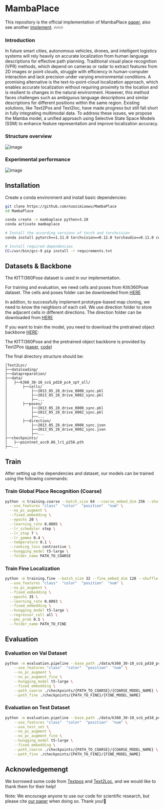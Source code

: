 # MambaPlace
This repository is the official implementation of MambaPlace [paper](https://arxiv.org/abs/2408.15740), also see another [implement](https://github.com/nuozimiaowu/MambaPlace/tree/main).  🔥🔥🔥

###  Introduction
  In future smart cities, autonomous vehicles, drones, and intelligent logistics systems will rely heavily on accurate localization from human language descriptions for effective path planning. Traditional visual place recognition (VPR) methods, which depend on cameras or radar to extract features from 2D images or point clouds, struggle with efficiency in human-computer interaction and lack precision under varying environmental conditions. A promising alternative is the text-to-point-cloud localization approach, which enables accurate localization without requiring proximity to the location and is resilient to changes in the natural environment. However, this method faces challenges such as ambiguous language descriptions and similar descriptions for different positions within the same region. Existing solutions, like Text2Pos and Text2loc, have made progress but still fall short in fully integrating multimodal data. To address these issues, we propose the Mamba model, a unified approach using Selective State Space Models (SSM) to enhance feature representation and improve localization accuracy.

###  Structure overview
![image](https://github.com/user-attachments/assets/b7949c7d-3481-4149-89b5-69ee873c9fac)

###  Experimental performance
![image](https://github.com/user-attachments/assets/e44eff5f-b26e-4b65-abf1-438e23c9f23e)

##  Installation
Create a conda environment and install basic dependencies:
```bash
git clone https://github.com/nuozimiaowu/MambaPlace
cd MambaPlace

conda create -n mambaplace python=3.10
conda activate mambaplace

# Install the according versions of torch and torchvision
conda install pytorch==1.11.0 torchvision==0.12.0 torchaudio==0.11.0 cudatoolkit=11.3 -c pytorch

# Install required dependencies
CC=/usr/bin/gcc-9 pip install -r requirements.txt
```

## Datasets & Backbone

The KITTI360Pose dataset is used in our implementation.

For training and evaluation, we need cells and poses from Kitti360Pose dataset.
The cells and poses folder can be downlowded from [HERE](https://cvg.cit.tum.de/webshare/g/text2pose/KITTI360Pose/k360_30-10_scG_pd10_pc4_spY_all/)  

In addtion, to successfully implement prototype-based map cloning, we need to know the neighbors of each cell. We use direction folder to store the adjacent cells in different directions. 
The direction folder can be downloaded from [HERE](https://drive.google.com/drive/folders/15nsTfN7oQ2uctghRIWo0UgVmJUURzNUZ?usp=sharing)  

If you want to train the model, you need to download the pretrained object backbone [HERE](https://drive.google.com/file/d/1j2q67tfpVfIbJtC1gOWm7j8zNGhw5J9R/view?usp=drive_link):

The KITTI360Pose and the pretrained object backbone is provided by Text2Pos ([paper](https://arxiv.org/abs/2203.15125), [code](https://github.com/mako443/Text2Pos-CVPR2022))

<!-- ```bash
mkdir checkpoints/k360_30-10_scG_pd10_pc4_spY_all/
wget https://cvg.cit.tum.de/webshare/g/text2pose/pretrained_models/pointnet_acc0.86_lr1_p256.pth
mv pointnet_acc0.86_lr1_p256.pth checkpoints/
``` -->

The final directory structure should be:
```
│Text2Loc/
├──dataloading/
├──datapreparation/
├──data/
│   ├──k360_30-10_scG_pd10_pc4_spY_all/
│       ├──cells/
│           ├──2013_05_28_drive_0000_sync.pkl
│           ├──2013_05_28_drive_0002_sync.pkl
│           ├──...
│       ├──poses/
│           ├──2013_05_28_drive_0000_sync.pkl
│           ├──2013_05_28_drive_0002_sync.pkl
│           ├──...
│       ├──direction/
│           ├──2013_05_28_drive_0000_sync.json
│           ├──2013_05_28_drive_0002_sync.json
│           ├──...
├──checkpoints/
│   ├──pointnet_acc0.86_lr1_p256.pth
├──...
```


## Train
After setting up the dependencies and dataset, our models can be trained using the following commands:

### Train Global Place Recognition (Coarse)

```bash
python -m training.coarse --batch_size 64 --coarse_embed_dim 256 --shuffle --base_path ./data/k360_30-10_scG_pd10_pc4_spY_all/   \
  --use_features "class"  "color"  "position"  "num" \
  --no_pc_augment \
  --fixed_embedding \
  --epochs 20 \
  --learning_rate 0.0005 \
  --lr_scheduler step \
  --lr_step 7 \
  --lr_gamma 0.4 \
  --temperature 0.1 \
  --ranking_loss contrastive \
  --hungging_model t5-large \
  --folder_name PATH_TO_COARSE
```

### Train Fine Localization

```bash
python -m training.fine --batch_size 32 --fine_embed_dim 128 --shuffle --base_path ./data/k360_30-10_scG_pd10_pc4_spY_all/ \
  --use_features "class"  "color"  "position"  "num" \
  --no_pc_augment \
  --fixed_embedding \
  --epochs 35 \
  --learning_rate 0.0003 \
  --fixed_embedding \
  --hungging_model t5-large \
  --regressor_cell all \
  --pmc_prob 0.5 \
  --folder_name PATH_TO_FINE
```

## Evaluation

### Evaluation on Val Dataset

```bash
python -m evaluation.pipeline --base_path ./data/k360_30-10_scG_pd10_pc4_spY_all/ \
    --use_features "class"  "color"  "position"  "num" \
    --no_pc_augment \
    --no_pc_augment_fine \
    --hungging_model t5-large \
    --fixed_embedding \
    --path_coarse ./checkpoints/{PATH_TO_COARSE}/{COARSE_MODEL_NAME} \
    --path_fine ./checkpoints/{PATH_TO_FINE}/{FINE_MODEL_NAME} 
```

### Evaluation on Test Dataset

```bash
python -m evaluation.pipeline --base_path ./data/k360_30-10_scG_pd10_pc4_spY_all/ \
    --use_features "class"  "color"  "position"  "num" \
    --use_test_set \
    --no_pc_augment \
    --no_pc_augment_fine \
    --hungging_model t5-large \
    --fixed_embedding \
    --path_coarse ./checkpoints/{PATH_TO_COARSE}/{COARSE_MODEL_NAME} \
    --path_fine ./checkpoints/{PATH_TO_FINE}/{FINE_MODEL_NAME} 
```
## Acknowledgemengt
We borrowed some code from [Textpos](https://openaccess.thecvf.com/content/CVPR2022/html/Kolmet_Text2Pos_Text-to-Point-Cloud_Cross-Modal_Localization_CVPR_2022_paper.html) and [Text2Loc](https://openaccess.thecvf.com/content/CVPR2024/html/Xia_Text2Loc_3D_Point_Cloud_Localization_from_Natural_Language_CVPR_2024_paper.html), and we would like to thank them for their help!

Note: We encourage anyone to use our code for scientific research, but please cite [our paper](https://arxiv.org/abs/2408.15740) when doing so. Thank you!🙇‍
